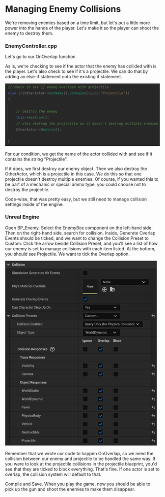 # Managing Enemy Collisions
We're removing enemies based on a time limit, but let's put a little more power into the hands of the player. Let's make it so the player can shoot the enemy to destroy them.

### EnemyController.cpp
Let's go to our OnOverlap function.

As is, we're checking to see if the actor that the enemy has collided with is the player. Let's also check to see if it's a projectile. We can do that by adding an else-if statement onto the existing if statement.

![img.png](img.png)

For our condition, we get the name of the actor collided with and see if it contains the string "Projectile".

If it does, we first destroy our enemy object. Then we also destroy the OtherActor, which is a projectile in this case. 
We do this so that one projectile doesn't destroy multiple enemies. Of course, if you wanted this to be part of a mechanic or special ammo type, you could choose not to destroy the projectile.

Code-wise, that was pretty easy, but we still need to manage collision settings inside of the engine.

### Unreal Engine
Open BP_Enemy. Select the EnemyBox component on the left-hand side. Then on the right-hand side, search for collision.
Inside, Generate Overlap Events should be ticked, and we want to change the Collision Preset to Custom. Click the arrow beside Collision Preset, and you'll see a list of how our enemy is set to manage collisions with each item listed.
At the bottom, you should see Projectile. We want to tick the Overlap option. 

![img_1.png](img_1.png)

Remember that we wrote our code to happen OnOverlap, so we need the collision between our enemy and projectile to be handled the same way.
If you were to look at the projectile collisions in the projectile blueprint, you'd see that they are ticked to block everything. That's fine. If one actor is set to overlap, the collision system will default to that.

Compile and Save. When you play the game, now you should be able to pick up the gun and shoot the enemies to make them disappear.